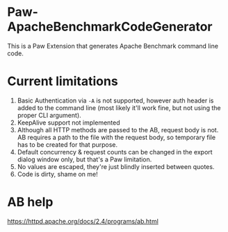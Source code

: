 # Paw-ApacheBenchmarkCodeGenerator
This is a Paw Extension that generates Apache Benchmark command line code.

# Current limitations

1. Basic Authentication via `-A` is not supported, however auth header is added to the command line (most likely it'll work fine, but not using the proper CLI argument).
1. KeepAlive support not implemented
1. Although all HTTP methods are passed to the AB, request body is not. AB requires a path to the file with the request body, so temporary file has to be created for that purpose.
1. Default concurrency & request counts can be changed in the export dialog window only, but that's a Paw limitation.
1. No values are escaped, they're just blindly inserted between quotes.
1. Code is dirty, shame on me!

# AB help

https://httpd.apache.org/docs/2.4/programs/ab.html
